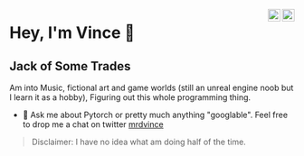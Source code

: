 <a href="https://twitter.com/mrdvince" target="_blank" ><img align="right" alt="Vince's Twitter" width="22px" src="https://cdn.jsdelivr.net/npm/simple-icons@v3/icons/twitter.svg" /></a><a href="https://www.linkedin.com/in/v3nvince/" target="_blank"><img align="right" alt="Vince's Linkdein" width="22px" src="https://cdn.jsdelivr.net/npm/simple-icons@v3/icons/linkedin.svg" /></a>


# Hey, I'm Vince 👋

## Jack of Some Trades
Am into Music, fictional art and game worlds (still an unreal engine noob but I learn it as a hobby), Figuring out this whole programming thing.

- 🤔 Ask me about Pytorch or pretty much anything "googlable". Feel free to drop me a chat on twitter [mrdvince](https://twitter.com/mrdvince)

> Disclaimer: I have no idea what am doing half of the time.
